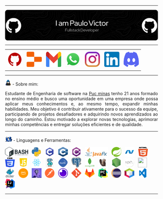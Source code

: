 
-----


<div>
<img align="center" alt="Header" src="https://github.com/paulovictor0907/paulovictor0907/blob/main/img/paulovictor0907.png?raw=true"/>
</div>

-----

<div align="center">
<table>
<tr>
 <td align="center" colspan="11"></td>
</tr> 
<tr>
<td><a href="https://github.com/paulovictor0907" target="_blank"><img src="https://github.com/paulovictor0907/paulovictor0907/blob/main/img/github5.png?raw=true" width="50px" height="50px"/></a>
</td>
<td><a href="https://replit.com/@PauloVictor1322"><img src="https://github.com/paulovictor0907/paulovictor0907/blob/main/img/replit3.svg?raw=true" width="50px" height="50px"/></a>
</td>
<td><a href="mailto:paulovictor0907@gmail.com" target="_blank"><img src="https://github.com/paulovictor0907/paulovictor0907/blob/main/img/gmail3.png?raw=true" width="50px" height="50px"/></a>
</td>
<td><a href="https://wa.me/5531993600078" target="_blank"><img src="https://github.com/paulovictor0907/paulovictor0907/blob/main/img/wpp2.png?raw=true" width="50px" height="50px"/></a>
</td>
<td><a href="https://www.instagram.com/pv_yfernandes/" target="_blank"><img src="https://github.com/paulovictor0907/paulovictor0907/blob/main/img/insta2.png?raw=true" width="50px" height="50px"/></a>
</td>
<td><a href="https://www.linkedin.com/in/paulo-victor-11a19a24b/" target="_blank"><img src="https://github.com/paulovictor0907/paulovictor0907/blob/main/img/linkedin2.png?raw=true" width="50px" height="50px"/></a>
</td>


<td><a href="https://discordapp.com/users/" target="_blank"><img src="https://github.com/paulovictor0907/paulovictor0907/blob/main/img/discord2.png?raw=true" width="50px" height="50px"/></a>
</td>


</tr>


<tr>
 <td align="center" colspan="11"></td>
</tr> 
</table>
</div>

----
<img height="20" alt="GIF" src="https://github.com/paulovictor0907/paulovictor0907/blob/main/img/hacker.gif?raw=true"/> - Sobre mim:

<div align="justify" >
Estudante de Engenharia de software na <a href="https://www.pucminas.br/destaques/Paginas/default.aspx" target="_blank">Puc minas</a> tenho 21 anos formado no ensino médio e busco uma oportunidade em uma empresa onde possa aplicar meus conhecimentos e, ao mesmo tempo, expandir minhas habilidades. Meu objetivo é contribuir ativamente para o sucesso da equipe, participando de projetos desafiadores e adquirindo novos aprendizados ao longo do caminho. Estou motivado a explorar novas tecnologias, aprimorar minhas competências e entregar soluções eficientes e de qualidade.



</div>


-----

<div>
<img height="20" alt="GIF" src="https://github.com/paulovictor0907/paulovictor0907/blob/main/img/paulo-code-encoding.gif?raw=true"/> - Linguagens e Ferramentas:

<code><a href="https://www.gnu.org/software/bash/" target="_blank"><img height="32" src="https://github.com/paulovictor0907/paulovictor0907/blob/main/img/bash.png?raw=true"/></a></code>
&nbsp; 
<code><a href="https://www.python.org/" target="_blank"><img width="32" height="32" src="https://github.com/paulovictor0907/paulovictor0907/blob/main/img/python.png?raw=true"/></a></code>
&nbsp; 
<code><a href="https://www.open-std.org/jtc1/sc22/wg14/" target="_blank"><img width="32" height="32" src="https://github.com/paulovictor0907/paulovictor0907/blob/main/img/c.png?raw=true"/></a></code>
&nbsp; 
<code><a href="https://isocpp.org/" target="_blank"><img width="32" height="32" src="https://github.com/paulovictor0907/paulovictor0907/blob/main/img/cpp.svg?raw=true"/></a></code>
&nbsp; 
<code><a href="https://docs.microsoft.com/pt-br/dotnet/csharp/" target="_blank"><img width="32" height="32" src="https://github.com/paulovictor0907/paulovictor0907/blob/main/img/csharp.png?raw=true"/></a></code>
&nbsp; 
<code><a href="https://openjfx.io/" target="_blank"><img height="32" src="https://github.com/paulovictor0907/paulovictor0907/blob/main/img/javafx.png?raw=true"/></a></code>
&nbsp; 
<code><a href="https://spring.io/" target="_blank"><img width="32" height="32" src="https://github.com/paulovictor0907/paulovictor0907/blob/main/img/spring.png?raw=true"/></a></code>
&nbsp;
<code><a href="https://dotnet.microsoft.com/en-us/" target="_blank"><img width="32" height="32" src="https://github.com/paulovictor0907/paulovictor0907/blob/main/img/dotnet.png?raw=true"/></a></code>
&nbsp;
<code><a href="https://www.w3schools.com/html/" target="_blank"><img width="32" height="32" src="https://github.com/paulovictor0907/paulovictor0907/blob/main/img/html.svg?raw=true"/></a></code>
&nbsp; 
<code><a href="https://www.w3schools.com/css/" target="_blank"><img width="32" height="32" src="https://github.com/paulovictor0907/paulovictor0907/blob/main/img/css.svg?raw=true"/></a></code>
&nbsp; 
<code><a href="https://www.w3schools.com/js/" target="_blank"><img width="32" height="32" src="https://github.com/paulovictor0907/paulovictor0907/blob/main/img/js.png?raw=true"/></a></code>
&nbsp; 
<code><a href="https://pt-br.reactjs.org/" target="_blank"><img width="32" height="32" src="https://github.com/paulovictor0907/paulovictor0907/blob/main/img/react.png?raw=true"/></a></code>
&nbsp; 
<code><a href="https://docs.microsoft.com/pt-br/windows/win32/lwef/using-vbscript" target="_blank"><img width="32" height="32" src="https://github.com/paulovictor0907/paulovictor0907/blob/main/img/vbs.png?raw=true"/></a></code>
&nbsp; 
<code><a href="https://www.mysql.com/" target="_blank"><img width="32" height="32" src="https://github.com/paulovictor0907/paulovictor0907/blob/main/img/mysql.png?raw=true"/></a></code>
&nbsp; 
<code><a href="https://www.postgresql.org/" target="_blank"><img width="32" height="32" src="https://github.com/paulovictor0907/paulovictor0907/blob/main/img/postgresql.png?raw=true"/></a></code>
&nbsp; 
<code><a href="https://www.mongodb.com/pt-br" target="_blank"><img width="32" height="32" src="https://github.com/paulovictor0907/paulovictor0907/blob/main/img/mongodb.png?raw=true"/></a></code>
&nbsp; 
<code><a href="https://dbeaver.io/" target="_blank"><img width="32" height="32" src="https://github.com/paulovictor0907/paulovictor0907/blob/main/img/dbeaver.png?raw=true"/></a></code>
&nbsp; 
<code><a href="https://nodejs.org/en/" target="_blank"><img width="32" height="32" src="https://github.com/paulovictor0907/paulovictor0907/blob/main/img/nodejs.png?raw=true"/></a></code>
&nbsp;
<code><a href="https://nextjs.org/" target="_blank"><img width="32" height="32" src="https://github.com/paulovictor0907/paulovictor0907/blob/main/img/nextjs.png?raw=true"/></a></code>
&nbsp;
<code><a href="https://jestjs.io/pt-BR/" target="_blank"><img width="30" height="32" src="https://github.com/paulovictor0907/paulovictor0907/blob/main/img/jest.png?raw=true"/></a></code>
&nbsp;
<code><a href="https://www.docker.com/" target="_blank"><img width="32" height="32" src="https://github.com/paulovictor0907/paulovictor0907/blob/main/img/docker.png?raw=true"/></a></code>
&nbsp; 
<code><a href="https://aws.amazon.com/pt/" target="_blank"><img width="32" height="32" src="https://github.com/paulovictor0907/paulovictor0907/blob/main/img/aws.png?raw=true"/></a></code>
&nbsp; 
<code><a href="https://fly.io/" target="_blank"><img width="32" height="32" src="https://github.com/paulovictor0907/paulovictor0907/blob/main/img/fly.png?raw=true"/></a></code>
&nbsp; 
<code><a href="https://www.postman.com/" target="_blank"><img width="32" height="32" src="https://github.com/paulovictor0907/paulovictor0907/blob/main/img/postman.png?raw=true"/></a></code>
&nbsp; 
<code><a href="https://insomnia.rest/" target="_blank"><img width="32" height="32" src="https://github.com/paulovictor0907/paulovictor0907/blob/main/img/insomnia.png?raw=true"/></a></code>
&nbsp; 
<code><a href="https://git-scm.com/" target="_blank"><img width="32" height="32" src="https://github.com/paulovictor0907/paulovictor0907/blob/main/img/git.png?raw=true"/></a></code>
&nbsp; 
<code><a href="https://about.gitlab.com/" target="_blank"><img width="32" height="32" src="https://github.com/paulovictor0907/paulovictor0907/blob/main/img/gitlab.png?raw=true"/></a></code>
&nbsp; 
<code><a href="https://www.jetbrains.com/pt-br/pycharm/download/" target="_blank"><img width="32" height="32" src="https://github.com/paulovictor0907/paulovictor0907/blob/main/img/pc.png?raw=true"/></a></code>
&nbsp; 
<code><a href="https://www.eclipse.org/downloads/" target="_blank"><img width="32" height="32" src="https://github.com/paulovictor0907/paulovictor0907/blob/main/img/eclipse.png?raw=true"/></a></code>
&nbsp; 
<code><a href="https://netbeans.apache.org/" target="_blank"><img width="32" height="32" src="https://github.com/paulovictor0907/paulovictor0907/blob/main/img/netbeans.png?raw=true"/></a></code>
&nbsp;
<code><a href="https://code.visualstudio.com/" target="_blank"><img width="32" height="32" src="https://github.com/paulovictor0907/paulovictor0907/blob/main/img/vs.png?raw=true"/></a></code>
&nbsp;
<code><a href="https://www.jetbrains.com/idea/" target="_blank"><img width="32" height="32" src="https://github.com/paulovictor0907/paulovictor0907/blob/main/img/intellij.png?raw=true"/></a></code>
&nbsp;


</div>

-----


